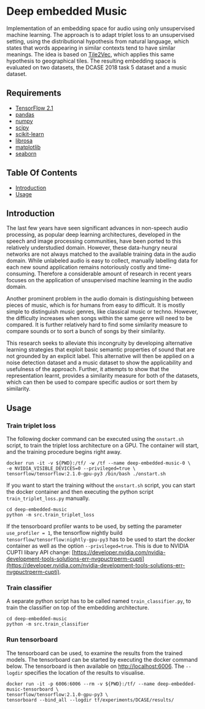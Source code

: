 # Deep embedded Music
Implementation of an embedding space for audio using only unsupervised machine learning. The approach is to adapt
 triplet loss to an unsupervised setting, using the distributional hypothesis from natural language, which states
  that words appearing in similar contexts tend to have similar meanings. The idea is based on 
  [Tile2Vec](https://arxiv.org/abs/1805.02855), which applies this same hypothesis to geographical tiles. The
   resulting embedding space is evaluated on two datasets, the DCASE 2018 task 5 dataset and a music dataset.

## Requirements
- [TensorFlow 2.1](https://github.com/tensorflow/tensorflow) 
- [pandas](https://pandas.pydata.org/) 
- [numpy](https://numpy.org/) 
- [scipy](https://www.scipy.org/) 
- [scikit-learn](https://scikit-learn.org/stable/) 
- [librosa](https://github.com/librosa/librosa)
- [matplotlib](https://matplotlib.org/) 
- [seaborn](https://seaborn.pydata.org/)

## Table Of Contents
-  [Introduction](#introduction)
-  [Usage](#usage)

## Introduction
The last few years have seen significant advances in non-speech audio processing, as popular deep learning architectures, developed in the speech and image processing communities, have been ported to this relatively understudied domain. However, these data-hungry neural networks are not always matched to the available training data in the audio domain. While unlabeled audio is easy to collect, manually labelling data for each new sound application remains notoriously costly and time-consuming. Therefore a considerable amount of research in recent years focuses on the application of unsupervised machine learning in the audio domain.

Another prominent problem in the audio domain is distinguishing between pieces of music, which is for humans from easy to difficult. It is mostly simple to distinguish music genres, like classical music or techno. However, the difficulty increases when songs within the same genre will need to be compared. It is further relatively hard to find some similarity measure to compare sounds or to sort a bunch of songs by their similarity.

This research seeks to alleviate this incongruity by developing alternative learning strategies that exploit basic semantic properties of sound that are not grounded by an explicit label. This alternative will then be applied on a noise detection dataset and a music dataset to show the applicability and usefulness of the approach. Further, it attempts to show that the representation learnt, provides a similarity measure for both of the datasets, which can then be used to compare specific audios or sort them by similarity.

## Usage

### Train triplet loss
The following docker command can be executed using the `onstart.sh` script, to train the triplet loss architecture on a GPU. The container will start, and the training procedure begins right away.
```shell script
docker run -it -v ${PWD}:/tf/ -w /tf --name deep-embedded-music-0 \
-e NVIDIA_VISIBLE_DEVICES=0 --privileged=true \
tensorflow/tensorflow:2.1.0-gpu-py3 /bin/bash ./onstart.sh
```
If you want to start the training without the `onstart.sh` script, you can start the docker container and then
 executing the python script `train_triplet_loss.py` manually.
 ```shell script
cd deep-embedded-music
python -m src.train_triplet_loss
```
If the tensorboard profiler wants to be used, by setting the parameter `use_profiler = 1`, the tensorflow nightly
 build `tensorflow/tensorflow:nightly-gpu-py3` has to be used to start the docker container as well as the option
  `--privileged=true`. This is due to NVIDIA CUPTI libary API change: 
  [https://developer.nvidia.com/nvidia-development-tools-solutions-err-nvgpuctrperm-cupti](https://developer.nvidia.com/nvidia-development-tools-solutions-err-nvgpuctrperm-cupti).

### Train classifier
A separate python script has to be called named `train_classifier.py`, to train the classifier on top of the embedding architecture. 
 ```shell script
cd deep-embedded-music
python -m src.train_classifier
```

### Run tensorboard
The tensorboard can be used, to examine the results from the trained models. The tensorboard can be started by
 executing the docker command below. The tensorboard is then available on [http://localhost:6006](http://localhost:6006). The `--logdir` specifies the location of the results to visualise.
```shell script
docker run -it -p 6006:6006 --rm -v ${PWD}:/tf/ --name deep-embedded-music-tensorboard \
tensorflow/tensorflow:2.1.0-gpu-py3 \
tensorboard --bind_all --logdir tf/experiments/DCASE/results/
```
